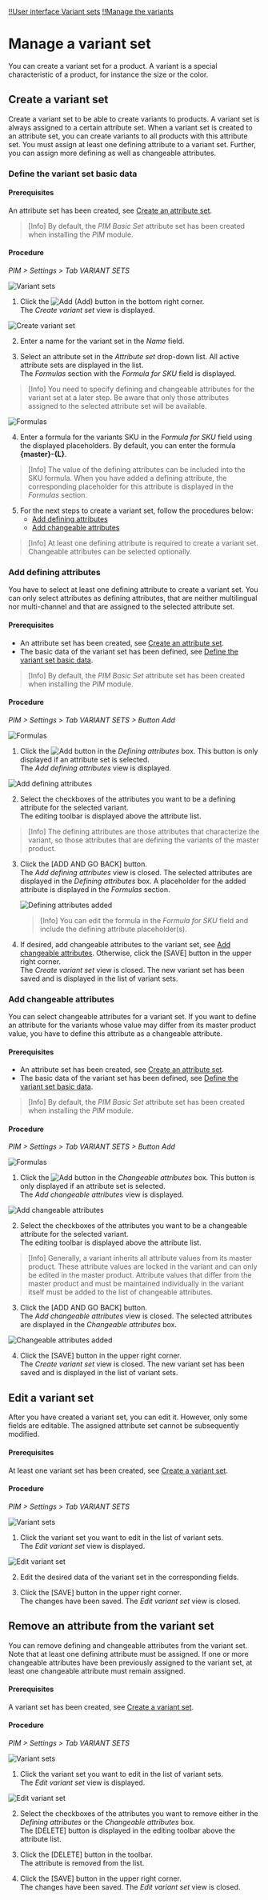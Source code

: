 [!!User interface Variant sets](../UserInterface/03g_VariantSets.md)
[!!Manage the variants](../Operation/02_ManageVariants.md)


# Manage a variant set

You can create a variant set for a product. A variant is a special characteristic of a product, for instance the size or the color.

## Create a variant set

Create a variant set to be able to create variants to products. A variant set is always assigned to a certain attribute set. When a variant set is created to an attribute set, you can create variants to all products with this attribute set. You must assign at least one defining attribute to a variant set. Further, you can assign more defining as well as changeable attributes.   

### Define the variant set basic data

#### Prerequisites

An attribute set has been created, see [Create an attribute set](./02_ManageAttributeSets.md#create-an-attribute-set).

> [Info] By default, the *PIM Basic Set* attribute set has been created when installing the *PIM* module.

#### Procedure
*PIM > Settings > Tab VARIANT SETS*

![Variant sets](../../Assets/Screenshots/PIM/Settings/VariantSets/VariantSets.png "[Variant sets]")

1. Click the ![Add](../../Assets/Icons/Plus01.png "[Add]") (Add) button in the bottom right corner.   
  The *Create variant set* view is displayed.

  ![Create variant set](../../Assets/Screenshots/PIM/Settings/VariantSets/CreateVariantSet.png "[Create variant set]")

2. Enter a name for the variant set in the *Name* field.

3. Select an attribute set in the *Attribute set* drop-down list. All active attribute sets are displayed in the list.    
  The *Formulas* section with the *Formula for SKU* field is displayed.

  > [Info] You need to specify defining and changeable attributes for the variant set at a later step. Be aware that only those attributes assigned to the selected attribute set will be available.

  ![Formulas](../../Assets/Screenshots/PIM/Settings/VariantSets/Formulas.png "[Formulas]")

4. Enter a formula for the variants SKU in the *Formula for SKU* field using the displayed placeholders. By default, you can enter the formula **{master}-{L}**.   

  > [Info] The value of the defining attributes can be included into the SKU formula. When you have added a defining attribute, the corresponding placeholder for this attribute is displayed in the *Formulas* section.

5. For the next steps to create a variant set, follow the procedures below:   
      - [Add defining attributes](#add-defining-attributes)
      - [Add changeable attributes](#add-changeable-attributes)


  > [Info] At least one defining attribute is required to create a variant set. Changeable attributes can be selected optionally.


### Add defining attributes

You have to select at least one defining attribute to create a variant set. You can only select attributes as defining attributes, that are neither multilingual nor multi-channel and that are assigned to the selected attribute set.

#### Prerequisites

- An attribute set has been created, see [Create an attribute set](./02_ManageAttributeSets.md#create-an-attribute-set).
- The basic data of the variant set has been defined, see [Define the variant set basic data](#define-the-variant-set-basic-data).

> [Info] By default, the *PIM Basic Set* attribute set has been created when installing the *PIM* module.

#### Procedure
*PIM > Settings > Tab VARIANT SETS > Button Add*

![Formulas](../../Assets/Screenshots/PIM/Settings/VariantSets/Formulas.png "[Formulas]")

1. Click the ![Add](../../Assets/Icons/Plus01.png "[Add]") button in the *Defining attributes* box. This button is only displayed if an attribute set is selected.       
  The *Add defining attributes* view is displayed.

  ![Add defining attributes](../../Assets/Screenshots/PIM/Settings/VariantSets/AddDefiningAttributes.png "[Add defining attributes]")

2. Select the checkboxes of the attributes you want to be a defining attribute for the selected variant.   
  The editing toolbar is displayed above the attribute list.

  > [Info] The defining attributes are those attributes that characterize the variant, so those attributes that are defining the variants of the master product.

3. Click the [ADD AND GO BACK] button.     
    The *Add defining attributes* view is closed. The selected attributes are displayed in the *Defining attributes* box. A placeholder for the added attribute is displayed in the *Formulas* section.   

    ![Defining attributes added](../../Assets/Screenshots/PIM/Settings/VariantSets/DefiningAttributesAdded.png "[Defining attributes added]")

    > [Info] You can edit the formula in the *Formula for SKU* field and include the defining attribute placeholder(s).

4. If desired, add changeable attributes to the variant set, see [Add changeable attributes](#add-changeable-attributes). Otherwise, click the [SAVE] button in the upper right corner.   
  The *Create variant set* view is closed. The new variant set has been saved and is displayed in the list of variant sets.



### Add changeable attributes

You can select changeable attributes for a variant set. If you want to define an attribute for the variants whose value may differ from its master product value, you have to define this attribute as a changeable attribute.

#### Prerequisites

- An attribute set has been created, see [Create an attribute set](./02_ManageAttributeSets.md#create-an-attribute-set).
- The basic data of the variant set has been defined, see [Define the variant set basic data](#define-the-variant-set-basic-data).

> [Info] By default, the *PIM Basic Set* attribute set has been created when installing the *PIM* module.

#### Procedure
*PIM > Settings > Tab VARIANT SETS > Button Add*

![Formulas](../../Assets/Screenshots/PIM/Settings/VariantSets/Formulas.png "[Formulas]")

1. Click the ![Add](../../Assets/Icons/Plus01.png "[Add]") button in the *Changeable attributes* box. This button is only displayed if an attribute set is selected.         
  The *Add changeable attributes* view is displayed.

  ![Add changeable attributes](../../Assets/Screenshots/PIM/Settings/VariantSets/AddChangeableAttributes.png "[Add changeable attributes]")

2. Select the checkboxes of the attributes you want to be a changeable attribute for the selected variant.   
  The editing toolbar is displayed above the attribute list.

  > [Info] Generally, a variant inherits all attribute values from its master product. These attribute values are locked in the variant and can only be edited in the master product. Attribute values that differ from the master product and must be maintained individually in the variant itself must be added to the list of changeable attributes.

3. Click the [ADD AND GO BACK] button.   
  The *Add changeable attributes* view is closed. The selected attributes are displayed in the *Changeable attributes* box.

  ![Changeable attributes added](../../Assets/Screenshots/PIM/Settings/VariantSets/ChangeableAttributesAdded.png "[Changeable attributes added]")

4. Click the [SAVE] button in the upper right corner.   
  The *Create variant set* view is closed. The new variant set has been saved and is displayed in the list of variant sets.



## Edit a variant set

After you have created a variant set, you can edit it. However, only some fields are editable. The assigned attribute set cannot be subsequently modified.

#### Prerequisites

At least one variant set has been created, see [Create a variant set](#create-a-variant-set).

#### Procedure
*PIM > Settings > Tab VARIANT SETS*

![Variant sets](../../Assets/Screenshots/PIM/Settings/VariantSets/VariantSets.png "[Variant sets]")

1. Click the variant set you want to edit in the list of variant sets.   
  The *Edit variant set* view is displayed.

  ![Edit variant set](../../Assets/Screenshots/PIM/Settings/VariantSets/EditVariantSet.png "[Edit variant set]")

2. Edit the desired data of the variant set in the corresponding fields.

3. Click the [SAVE] button in the upper right corner.   
  The changes have been saved. The *Edit variant set* view is closed.

[comment]: <> (I have to refresh the list to apply the changes - is that a bug?)



## Remove an attribute from the variant set

You can remove defining and changeable attributes from the variant set. Note that at least one defining attribute must be assigned. If one or more changeable attributes have been previously assigned to the variant set, at least one changeable attribute must remain assigned.

[comment]: <> (is that a bug?)

#### Prerequisites

A variant set has been created, see [Create a variant set](#create-a-variant-set).

#### Procedure
*PIM > Settings > Tab VARIANT SETS*

![Variant sets](../../Assets/Screenshots/PIM/Settings/VariantSets/VariantSets.png "[Variant sets]")

1. Click the variant set you want to edit in the list of variant sets.   
  The *Edit variant set* view is displayed.

  ![Edit variant set](../../Assets/Screenshots/PIM/Settings/VariantSets/EditVariantSet.png "[Edit variant set]")

2. Select the checkboxes of the attributes you want to remove either in the *Defining attributes* or the *Changeable attributes* box.     
  The [DELETE] button is displayed in the editing toolbar above the attribute list.

3. Click the [DELETE] button in the toolbar.   
  The attribute is removed from the list.

4. Click the [SAVE] button in the upper right corner.   
  The changes have been saved. The *Edit variant set* view is closed.

  [comment]: <> (I have to refresh the list to apply the changes - is that a bug?)
